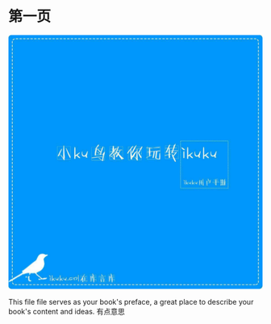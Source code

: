 # 第一页

![第一页](11.pic.jpg)

This file file serves as your book's preface, a great place to describe your book's content and ideas.
有点意思
